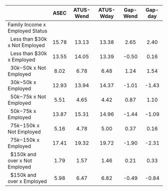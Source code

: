 
|                      |         ASEC |    ATUS-Wend |    ATUS-Wday |     Gap-Wend |      Gap-day |
| -------------------- | :----------: | :----------: | :----------: | :----------: | :----------: |
| Family Income x Employed Status |              |              |              |              |              |
| &nbsp;&nbsp;Less than $30k x Not Employed |        15.78 |        13.13 |        13.38 |         2.65 |         2.40 |
| &nbsp;&nbsp;Less than $30k x Employed |        13.55 |        14.05 |        13.39 |        -0.50 |         0.16 |
| &nbsp;&nbsp;$30k-$50k x Not Employed |         8.02 |         6.78 |         6.48 |         1.24 |         1.54 |
| &nbsp;&nbsp;$30k-$50k x Employed |        12.93 |        13.94 |        14.37 |        -1.01 |        -1.43 |
| &nbsp;&nbsp;$50k-$75k x Not Employed |         5.51 |         4.65 |         4.42 |         0.87 |         1.10 |
| &nbsp;&nbsp;$50k-$75k x Employed |        13.87 |        15.31 |        14.96 |        -1.44 |        -1.09 |
| &nbsp;&nbsp;$75k-$150k x Not Employed |         5.16 |         4.78 |         5.00 |         0.37 |         0.16 |
| &nbsp;&nbsp;$75k-$150k x Employed |        17.41 |        19.32 |        19.72 |        -1.90 |        -2.31 |
| &nbsp;&nbsp;$150k and over x Not Employed |         1.79 |         1.57 |         1.46 |         0.21 |         0.33 |
| &nbsp;&nbsp;$150k and over x Employed |         5.98 |         6.47 |         6.82 |        -0.49 |        -0.84 |

